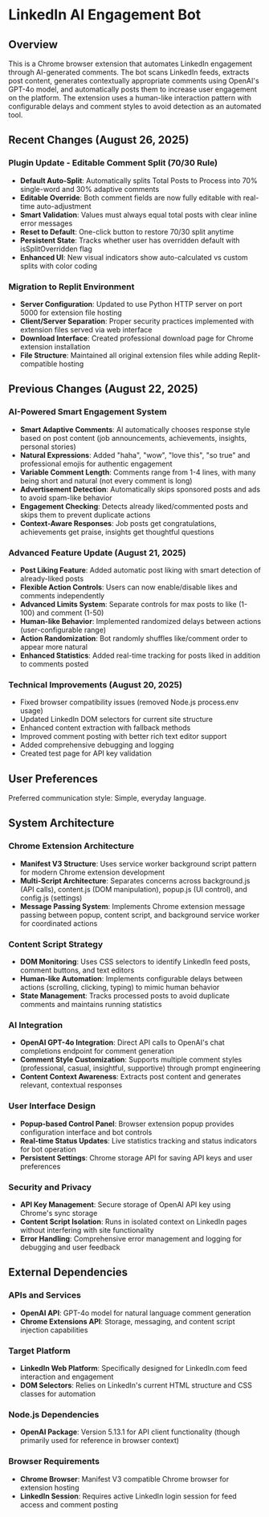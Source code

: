 # LinkedIn AI Engagement Bot

## Overview

This is a Chrome browser extension that automates LinkedIn engagement through AI-generated comments. The bot scans LinkedIn feeds, extracts post content, generates contextually appropriate comments using OpenAI's GPT-4o model, and automatically posts them to increase user engagement on the platform. The extension uses a human-like interaction pattern with configurable delays and comment styles to avoid detection as an automated tool.

## Recent Changes (August 26, 2025)

### Plugin Update - Editable Comment Split (70/30 Rule)
- **Default Auto-Split**: Automatically splits Total Posts to Process into 70% single-word and 30% adaptive comments
- **Editable Override**: Both comment fields are now fully editable with real-time auto-adjustment
- **Smart Validation**: Values must always equal total posts with clear inline error messages
- **Reset to Default**: One-click button to restore 70/30 split anytime
- **Persistent State**: Tracks whether user has overridden default with isSplitOverridden flag
- **Enhanced UI**: New visual indicators show auto-calculated vs custom splits with color coding

### Migration to Replit Environment
- **Server Configuration**: Updated to use Python HTTP server on port 5000 for extension file hosting
- **Client/Server Separation**: Proper security practices implemented with extension files served via web interface
- **Download Interface**: Created professional download page for Chrome extension installation
- **File Structure**: Maintained all original extension files while adding Replit-compatible hosting

## Previous Changes (August 22, 2025)

### AI-Powered Smart Engagement System
- **Smart Adaptive Comments**: AI automatically chooses response style based on post content (job announcements, achievements, insights, personal stories)
- **Natural Expressions**: Added "haha", "wow", "love this", "so true" and professional emojis for authentic engagement
- **Variable Comment Length**: Comments range from 1-4 lines, with many being short and natural (not every comment is long)
- **Advertisement Detection**: Automatically skips sponsored posts and ads to avoid spam-like behavior
- **Engagement Checking**: Detects already liked/commented posts and skips them to prevent duplicate actions
- **Context-Aware Responses**: Job posts get congratulations, achievements get praise, insights get thoughtful questions

### Advanced Feature Update (August 21, 2025)
- **Post Liking Feature**: Added automatic post liking with smart detection of already-liked posts
- **Flexible Action Controls**: Users can now enable/disable likes and comments independently  
- **Advanced Limits System**: Separate controls for max posts to like (1-100) and comment (1-50)
- **Human-like Behavior**: Implemented randomized delays between actions (user-configurable range)
- **Action Randomization**: Bot randomly shuffles like/comment order to appear more natural
- **Enhanced Statistics**: Added real-time tracking for posts liked in addition to comments posted

### Technical Improvements (August 20, 2025)
- Fixed browser compatibility issues (removed Node.js process.env usage)
- Updated LinkedIn DOM selectors for current site structure  
- Enhanced content extraction with fallback methods
- Improved comment posting with better rich text editor support
- Added comprehensive debugging and logging
- Created test page for API key validation

## User Preferences

Preferred communication style: Simple, everyday language.

## System Architecture

### Chrome Extension Architecture
- **Manifest V3 Structure**: Uses service worker background script pattern for modern Chrome extension development
- **Multi-Script Architecture**: Separates concerns across background.js (API calls), content.js (DOM manipulation), popup.js (UI control), and config.js (settings)
- **Message Passing System**: Implements Chrome extension message passing between popup, content script, and background service worker for coordinated actions

### Content Script Strategy
- **DOM Monitoring**: Uses CSS selectors to identify LinkedIn feed posts, comment buttons, and text editors
- **Human-like Automation**: Implements configurable delays between actions (scrolling, clicking, typing) to mimic human behavior
- **State Management**: Tracks processed posts to avoid duplicate comments and maintains running statistics

### AI Integration
- **OpenAI GPT-4o Integration**: Direct API calls to OpenAI's chat completions endpoint for comment generation
- **Comment Style Customization**: Supports multiple comment styles (professional, casual, insightful, supportive) through prompt engineering
- **Content Context Awareness**: Extracts post content and generates relevant, contextual responses

### User Interface Design
- **Popup-based Control Panel**: Browser extension popup provides configuration interface and bot controls
- **Real-time Status Updates**: Live statistics tracking and status indicators for bot operation
- **Persistent Settings**: Chrome storage API for saving API keys and user preferences

### Security and Privacy
- **API Key Management**: Secure storage of OpenAI API key using Chrome's sync storage
- **Content Script Isolation**: Runs in isolated context on LinkedIn pages without interfering with site functionality
- **Error Handling**: Comprehensive error management and logging for debugging and user feedback

## External Dependencies

### APIs and Services
- **OpenAI API**: GPT-4o model for natural language comment generation
- **Chrome Extensions API**: Storage, messaging, and content script injection capabilities

### Target Platform
- **LinkedIn Web Platform**: Specifically designed for LinkedIn.com feed interaction and engagement
- **DOM Selectors**: Relies on LinkedIn's current HTML structure and CSS classes for automation

### Node.js Dependencies
- **OpenAI Package**: Version 5.13.1 for API client functionality (though primarily used for reference in browser context)

### Browser Requirements
- **Chrome Browser**: Manifest V3 compatible Chrome browser for extension hosting
- **LinkedIn Session**: Requires active LinkedIn login session for feed access and comment posting